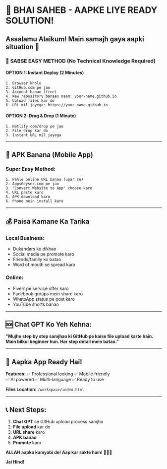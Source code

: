 # 🚀 BHAI SAHEB - AAPKE LIYE READY SOLUTION!

## Assalamu Alaikum! Main samajh gaya aapki situation 💪

### 🎯 **SABSE EASY METHOD (No Technical Knowledge Required)**

#### **OPTION 1: Instant Deploy (2 Minutes)**
```
1. Browser kholo
2. GitHub.com pe jao
3. Account banao (free)
4. New repository banaao naam: your-name.github.io
5. Upload files kar do
6. URL mil jayega: https://your-name.github.io
```

#### **OPTION 2: Drag & Drop (1 Minute)**
```
1. Netlify.com/drop pe jao
2. File drop kar do 
3. Instant URL mil jayega
```

---

## 📱 **APK Banana (Mobile App)**

### **Super Easy Method:**
```
1. Pehle online URL banao (upar se)
2. AppsGeyser.com pe jao
3. "Convert Website to App" choose karo
4. URL paste karo
5. APK download karo
6. Phone mein install karo
```

---

## 💰 **Paisa Kamane Ka Tarika**

### **Local Business:**
- Dukandars ko dikhao
- Social media pe promote karo
- Friends/family ko batao
- Word of mouth se spread karo

### **Online:**
- Fiverr pe service offer karo
- Facebook groups mein share karo
- WhatsApp status pe post karo
- YouTube shorts banao

---

## 🆘 **Chat GPT Ko Yeh Kehna:**

**"Mujhe step by step samjhao ki GitHub pe kaise file upload karte hain. Main bilkul beginner hun. Har step detail mein batao."**

---

## 🎉 **Aapka App Ready Hai!**

**Features:**
✅ Professional looking
✅ Mobile friendly  
✅ AI powered
✅ Multi-language
✅ Ready to use

**Files Location:** `/workspace/index.html`

---

## 📞 **Next Steps:**

1. **Chat GPT** se GitHub upload process samjho
2. **File upload** kar do
3. **URL share** karo
4. **APK banao**
5. **Promote** karo

**ALLAH aapko kamyabi de! Aap kar sakte hain! 💪🇮🇳**

**Jai Hind!**